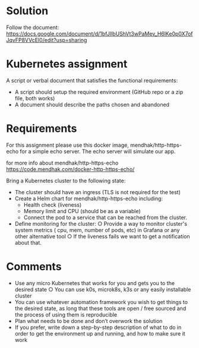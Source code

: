 # Solution
Follow the document: https://docs.google.com/document/d/1bfJIlbUShVt3wPaMev_H6lKe0p0X7ofJqvFP8VVcEl0/edit?usp=sharing

# Kubernetes assignment

A script or verbal document that satisfies the functional requirements:
- A script should setup the required environment (GitHub repo or a zip file, both works)
- A document should describe the paths chosen and abandoned

# Requirements
For this assignment please use this docker image, mendhak/http-https-echo for a simple echo
server. The echo server will simulate our app.

for more info about mendhak/http-https-echo
https://code.mendhak.com/docker-http-https-echo/

Bring a Kubernetes cluster to the following state:
  - The cluster should have an ingress (TLS is not required for the test)
  - Create a Helm chart for mendhak/http-https-echo including:
    - Health check (liveness)
    - Memory limit and CPU (should be as a variable)
    - Connect the pod to a service that can be reached from the cluster.
  - Define monitoring for the cluster:
    ○ Provide a way to monitor cluster's system metrics ( cpu, mem, number of pods,
etc) in Grafana or any other alternative tool
    ○ If the liveness fails we want to get a notification about that.
    
# Comments
- Use any micro Kubernetes that works for you and gets you to the desired state ○ You can use
k0s, microk8s, k3s or any easily installable cluster
- You can use whatever automation framework you wish to get things to the desired state, as
long that these tools are open / free sourced and the process of using them is reproducible
- Plan what needs to be done and don’t overwork the solution
- If you prefer, write down a step-by-step description of what to do in order to get the
environment up and running, and how to make sure it work

